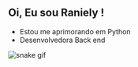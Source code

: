 ##  Oi, Eu sou Raniely !


- Estou me  aprimorando em Python
- Desenvolvedora Back end

![snake gif](https://github.com/ranielyxs/ranielyxs/blob/output/github-contribution-grid-snake.svg)
